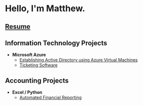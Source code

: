 # Hello, I'm Matthew.

## [Resume](https://mattywashere.github.io/resume/)

## Information Technology Projects
* **Microsoft Azure**
  * [Establishing Active Directory using Azure Virtual Machines](https://github.com/mattywashere/ad-configuration)
  * [Ticketing Software](https://github.com/mattywashere/ticketing-software)

## Accounting Projects
* **Excel / Python**
  * [Automated Financial Reporting](https://github.com/mattywashere/Automated-Financial-Reporting)
